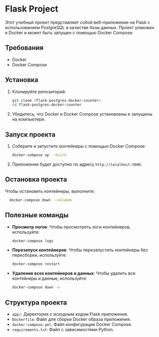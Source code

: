 # Flask Project

Этот учебный проект представляет собой веб-приложение на Flask с использованием PostgreSQL в качестве базы данных. Проект упакован в Docker и может быть запущен с помощью Docker Compose.

## Требования

- Docker
- Docker Compose

## Установка

1. Клонируйте репозиторий:
   ```bash
   git clone <flask-postgres-docker-counter>
   cd flask-postgres-docker-counter
   ```

2. Убедитесь, что Docker и Docker Compose установлены и запущены на компьютере.

## Запуск проекта

1. Соберите и запустите контейнеры с помощью Docker Compose:
   ```bash
   docker-compose up --build
   ```

2. Приложение будет доступно по адресу `http://localhost:5000`.

## Остановка проекта

Чтобы остановить контейнеры, выполните: 
```bash
  docker-compose down --volumes
```

## Полезные команды

- **Просмотр логов**: Чтобы просмотреть логи контейнеров, используйте:

  ```bash
  docker-compose logs
  ```

- **Перезапуск контейнеров**: Чтобы перезапустить контейнеры без пересборки, используйте:

  ```bash
  docker-compose restart
  ```

- **Удаление всех контейнеров и данных**: Чтобы удалить все контейнеры и данные, используйте:

  ```bash
  docker-compose down -v
  ```

## Структура проекта

- `app/`: Директория с исходным кодом Flask приложения.
- `Dockerfile`: Файл для сборки Docker образа приложения.
- `docker-compose.yml`: Файл конфигурации Docker Compose.
- `requirements.txt`: Файл с зависимостями Python.
